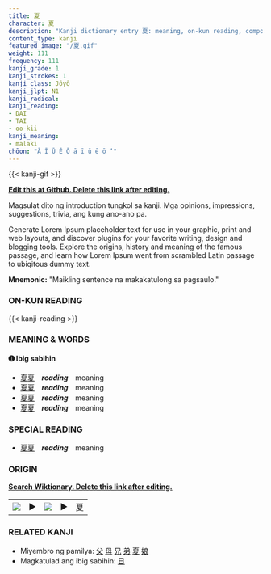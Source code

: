 ```yaml
---
title: 夏
character: 夏
description: "Kanji dictionary entry 夏: meaning, on-kun reading, compounds, origin, related kanji"
content_type: kanji
featured_image: "/夏.gif"
weight: 111
frequency: 111
kanji_grade: 1
kanji_strokes: 1
kanji_class: Jōyō
kanji_jlpt: N1
kanji_radical: 
kanji_reading: 
- DAI
- TAI
- oo-kii
kanji_meaning:
- malaki
chōon: "Ā Ī Ū Ē Ō ā ī ū ē ō ’"
---
```

[//]: # (Don't edit the line below. Kanji animated GIF code is automatically generated.)
{{< kanji-gif >}}

[//]: # (Edit below this line.)

**[Edit this at Github. Delete this link after editing.](https://github.com/tim0g/tim/tree/main/content/kanji/夏/index.md)**

Magsulat dito ng introduction tungkol sa kanji. Mga opinions, impressions, suggestions, trivia, ang kung ano-ano pa.

Generate Lorem Ipsum placeholder text for use in your graphic, print and web layouts, and discover plugins for your favorite writing, design and blogging tools. Explore the origins, history and meaning of the famous passage, and learn how Lorem Ipsum went from scrambled Latin passage to ubiqitous dummy text.
 
**Mnemonic:** "Maikling sentence na makakatulong sa pagsaulo."

### ON-KUN READING

[//]: # (Don't edit the line below. ON-KUN READING code is automatically generated.)
{{< kanji-reading >}}

### MEANING & WORDS

#### ➊ **Ibig sabihin**
  - [夏](../夏)[夏](../夏)　***reading***　meaning
  - [夏](../夏)[夏](../夏)　***reading***　meaning
  - [夏](../夏)[夏](../夏)　***reading***　meaning
  - [夏](../夏)[夏](../夏)　***reading***　meaning

### SPECIAL READING
  - [夏](../夏)[夏](../夏)　***reading***　meaning

### ORIGIN

**[Search Wiktionary. Delete this link after editing.](https://wiktionary.org/wiki/夏)**
<table class="kanji-table"><tr><td>
<img src="60px-夏-bronze.svg.png">
</td><td>▶</td><td>
<img src="60px-夏-oracle.svg.png">
</td><td>▶</td>
<td class="kanji-origin">夏</td>
</tr></table>

### RELATED KANJI
- Miyembro ng pamilya: [父](../父) [母](../母) [兄](../兄) [弟](../弟) [夏](../夏) [娘](../娘)
- Magkatulad ang ibig sabihin: [日](../日)
